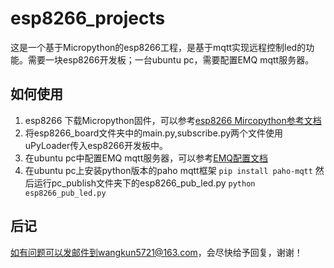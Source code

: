 # esp8266_projects

这是一个基于Micropython的esp8266工程，是基于mqtt实现远程控制led的功能。需要一块esp8266开发板；一台ubuntu pc，需要配置EMQ mqtt服务器。

## 如何使用 ##
1. esp8266 下载Micropython固件，可以参考[esp8266 Mircopython参考文档](http://docs.micropython.org/en/latest/esp8266/esp8266/tutorial/intro.html "esp8266 Mircopython参考文档")
2. 将esp8266_board文件夹中的main.py,subscribe.py两个文件使用uPyLoader传入esp8266开发板中。
3. 在ubuntu pc中配置EMQ mqtt服务器，可以参考[EMQ配置文档](http://emqtt.com/docs/v2/index.html "EMQ配置文档")
4. 在ubuntu pc上安装python版本的paho mqtt框架
   `pip install paho-mqtt`
   然后运行pc_publish文件夹下的esp8266_pub_led.py
   `python esp8266_pub_led.py`

## 后记 ##
如有问题可以发邮件到wangkun5721@163.com，会尽快给予回复，谢谢！
